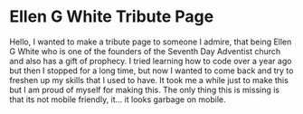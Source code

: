 # Ellen G White Tribute Page

Hello, I wanted to make a tribute page to someone I admire, that being Ellen G White who is one of the founders of the Seventh Day Adventist church and also has a gift of prophecy. 
I tried learning how to code over a year ago but then I stopped for a long time, but now I wanted to come back and try to freshen up my skills that I used to have.
It took me a while just to make this but I am proud of myself for making this. The only thing this is missing is that its not mobile friendly, it... it looks garbage on mobile.
